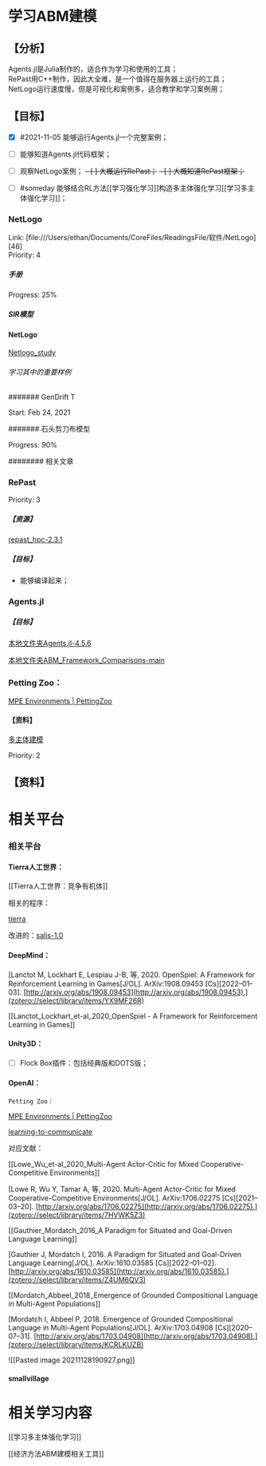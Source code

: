 # 学习ABM建模  

## 【分析】  

Agents.jl是Julia制作的，适合作为学习和使用的工具；  
RePast用C++制作，因此大全难，是一个值得在服务器上运行的工具；  
NetLogo运行速度慢，但是可视化和案例多，适合教学和学习案例用；  

## 【目标】

- [x] #2021-11-05 能够运行Agents.jl一个完整案例；  
- [ ] 能够知道Agents.jl代码框架；
- [ ] 观察NetLogo案例；
~~- [ ] 大概运行RePast；~~
~~- [ ] 大概知道RePast框架；~~
- [ ] #someday 能够结合RL方法[[学习强化学习]]构造多主体强化学习[[学习多主体强化学习]]；



### NetLogo  

Link: [file:///Users/ethan/Documents/CoreFiles/ReadingsFile/软件/NetLogo][46]  
Priority: 4  

##### 手册  

Progress: 25%  

##### SIR模型  

#### NetLogo  

[Netlogo_study](file:///Users/ethan/LocalFiles/StudyFile/ABM_study/Netlogo_study)


###### 学习其中的重要样例  

####### GenDrift T  

Start: Feb 24, 2021  

####### 石头剪刀布模型  

Progress: 90%  

######## 相关文章  

### RePast  

Priority: 3  

##### 【资源】  

[repast_hpc-2.3.1](/Local/LocalFiles/CodesFile/ABM/repast_hpc-2.3.1)

##### 【目标】  

- 能够编译起来；  
 
### Agents.jl

 
##### 【目标】  



[本地文件夹Agents.jl-4.5.6](/Local/LocalFiles/CodesFile/ABM/Agents.jl-4.5.6)  

[本地文件夹ABM_Framework_Comparisons-main](/Local/LocalFiles/CodesFile/ABM/ABM_Framework_Comparisons-main)  


### Petting Zoo：

[MPE Environments | PettingZoo](https://github.com/Farama-Foundation/PettingZoo)

 
 
#### 【资料】  

[多主体建模](file:///Users/ethan/Documents/CoreFiles/ReadingsFile/多主体建模)

Priority: 2  




## 【资料】


# 相关平台



### 相关平台

#### Tierra人工世界：

[[Tierra人工世界：竞争有机体]]

相关的程序：

[tierra](https://github.com/acisternino/tierra)

改进的：[salis-1.0](https://github.com/PaulTOliver/salis-1.0)


#### DeepMind：

[Lanctot M, Lockhart E, Lespiau J-B, 等, 2020. OpenSpiel: A Framework for Reinforcement Learning in Games[J/OL]. ArXiv:1908.09453 [Cs][2022–01–03]. [http://arxiv.org/abs/1908.09453](http://arxiv.org/abs/1908.09453).](zotero://select/library/items/YX9MF26R)

[[Lanctot_Lockhart_et-al_2020_OpenSpiel - A Framework for Reinforcement Learning in Games]]



#### Unity3D：
- [ ] Flock Box插件：包括经典版和DOTS版；

#### OpenAI：

	Petting Zoo：

[MPE Environments | PettingZoo](https://github.com/Farama-Foundation/PettingZoo)


[learning-to-communicate](https://openai.com/blog/learning-to-communicate/)

对应文献：

[[Lowe_Wu_et-al_2020_Multi-Agent Actor-Critic for Mixed Cooperative-Competitive Environments]]

[Lowe R, Wu Y, Tamar A, 等, 2020. Multi-Agent Actor-Critic for Mixed Cooperative-Competitive Environments[J/OL]. ArXiv:1706.02275 [Cs][2021–03–20]. [http://arxiv.org/abs/1706.02275](http://arxiv.org/abs/1706.02275).](zotero://select/library/items/7HVWK5Z3)

[[Gauthier_Mordatch_2016_A Paradigm for Situated and Goal-Driven Language Learning]]

[Gauthier J, Mordatch I, 2016. A Paradigm for Situated and Goal-Driven Language Learning[J/OL]. ArXiv:1610.03585 [Cs][2022–01–02]. [http://arxiv.org/abs/1610.03585](http://arxiv.org/abs/1610.03585).](zotero://select/library/items/Z4UM6QV3)

[[Mordatch_Abbeel_2018_Emergence of Grounded Compositional Language in Multi-Agent Populations]]

[Mordatch I, Abbeel P, 2018. Emergence of Grounded Compositional Language in Multi-Agent Populations[J/OL]. ArXiv:1703.04908 [Cs][2020–07–31]. [http://arxiv.org/abs/1703.04908](http://arxiv.org/abs/1703.04908).](zotero://select/library/items/KCRLKUZB)

![[Pasted image 20211128190927.png]]



#### smallvillage




# 相关学习内容

[[学习多主体强化学习]]

[[经济方法ABM建模相关工具]]


